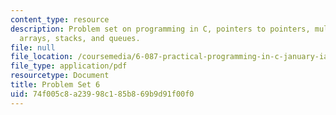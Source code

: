 ```yaml
---
content_type: resource
description: Problem set on programming in C, pointers to pointers, multidimensional
  arrays, stacks, and queues.
file: null
file_location: /coursemedia/6-087-practical-programming-in-c-january-iap-2010/74f005c8a23998c185b869b9d91f00f0_MIT6_087IAP10_assn06a.pdf
file_type: application/pdf
resourcetype: Document
title: Problem Set 6
uid: 74f005c8-a239-98c1-85b8-69b9d91f00f0
---
```

